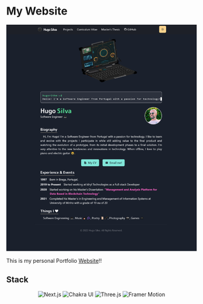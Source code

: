 # My Website
![Hugo Silva](./public/images/website_hugo.png)

This is my personal Portfolio [Website](https://hsilva.vercel.app/)!!

## Stack
<p align="center">
    <img alt="Next.js" src="https://img.shields.io/badge/Next.js-000000?style=flat&logo=next.js&logoColor=white"/>
    <img alt="Chakra UI" src="https://img.shields.io/badge/Chakra_UI-319795?style=flat&logo=chakra-ui&logoColor=white"/>
    <img alt="Three.js" src="https://img.shields.io/badge/Three.js-000000?style=flat&logo=three.js&logoColor=white"/>
    <img alt="Framer Motion" src="https://img.shields.io/badge/Framer_Motion-0055FF?style=flat&logo=framer&logoColor=white"/>
</p>
